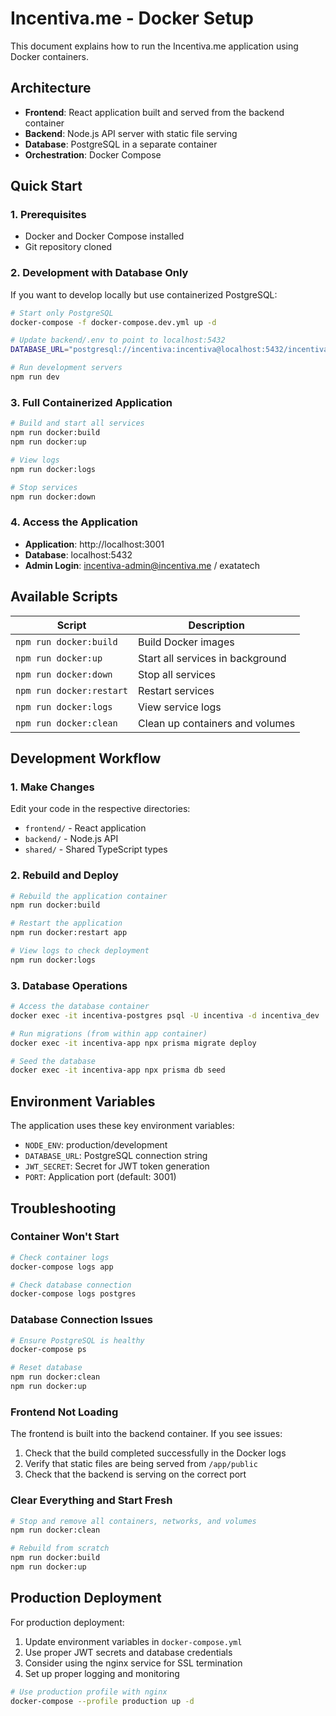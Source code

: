 # Incentiva.me - Docker Setup

This document explains how to run the Incentiva.me application using Docker containers.

## Architecture

- **Frontend**: React application built and served from the backend container
- **Backend**: Node.js API server with static file serving
- **Database**: PostgreSQL in a separate container
- **Orchestration**: Docker Compose

## Quick Start

### 1. Prerequisites

- Docker and Docker Compose installed
- Git repository cloned

### 2. Development with Database Only

If you want to develop locally but use containerized PostgreSQL:

```bash
# Start only PostgreSQL
docker-compose -f docker-compose.dev.yml up -d

# Update backend/.env to point to localhost:5432
DATABASE_URL="postgresql://incentiva:incentiva@localhost:5432/incentiva_dev"

# Run development servers
npm run dev
```

### 3. Full Containerized Application

```bash
# Build and start all services
npm run docker:build
npm run docker:up

# View logs
npm run docker:logs

# Stop services
npm run docker:down
```

### 4. Access the Application

- **Application**: http://localhost:3001
- **Database**: localhost:5432
- **Admin Login**: incentiva-admin@incentiva.me / exatatech

## Available Scripts

| Script | Description |
|--------|-------------|
| `npm run docker:build` | Build Docker images |
| `npm run docker:up` | Start all services in background |
| `npm run docker:down` | Stop all services |
| `npm run docker:restart` | Restart services |
| `npm run docker:logs` | View service logs |
| `npm run docker:clean` | Clean up containers and volumes |

## Development Workflow

### 1. Make Changes

Edit your code in the respective directories:
- `frontend/` - React application
- `backend/` - Node.js API
- `shared/` - Shared TypeScript types

### 2. Rebuild and Deploy

```bash
# Rebuild the application container
npm run docker:build

# Restart the application
npm run docker:restart app

# View logs to check deployment
npm run docker:logs
```

### 3. Database Operations

```bash
# Access the database container
docker exec -it incentiva-postgres psql -U incentiva -d incentiva_dev

# Run migrations (from within app container)
docker exec -it incentiva-app npx prisma migrate deploy

# Seed the database
docker exec -it incentiva-app npx prisma db seed
```

## Environment Variables

The application uses these key environment variables:

- `NODE_ENV`: production/development
- `DATABASE_URL`: PostgreSQL connection string
- `JWT_SECRET`: Secret for JWT token generation
- `PORT`: Application port (default: 3001)

## Troubleshooting

### Container Won't Start

```bash
# Check container logs
docker-compose logs app

# Check database connection
docker-compose logs postgres
```

### Database Connection Issues

```bash
# Ensure PostgreSQL is healthy
docker-compose ps

# Reset database
npm run docker:clean
npm run docker:up
```

### Frontend Not Loading

The frontend is built into the backend container. If you see issues:

1. Check that the build completed successfully in the Docker logs
2. Verify that static files are being served from `/app/public`
3. Check that the backend is serving on the correct port

### Clear Everything and Start Fresh

```bash
# Stop and remove all containers, networks, and volumes
npm run docker:clean

# Rebuild from scratch
npm run docker:build
npm run docker:up
```

## Production Deployment

For production deployment:

1. Update environment variables in `docker-compose.yml`
2. Use proper JWT secrets and database credentials
3. Consider using the nginx service for SSL termination
4. Set up proper logging and monitoring

```bash
# Use production profile with nginx
docker-compose --profile production up -d
```